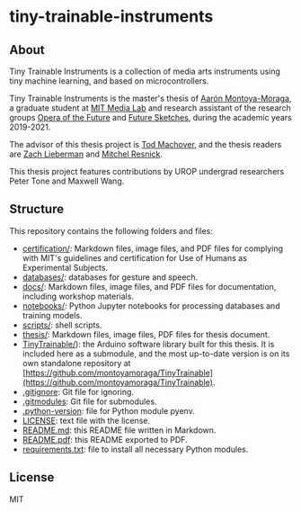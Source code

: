 # tiny-trainable-instruments

## About

Tiny Trainable Instruments is a collection of media arts instruments using tiny machine learning, and based on microcontrollers.

Tiny Trainable Instruments is the master's thesis of [Aarón Montoya-Moraga](https://www.media.mit.edu/people/velouria/), a graduate student at [MIT Media Lab](https://www.media.mit.edu/) and research assistant of the research groups [Opera of the Future](https://www.media.mit.edu/groups/opera-of-the-future/) and [Future Sketches](https://www.media.mit.edu/groups/future-sketches/), during the academic years 2019-2021.

The advisor of this thesis project is [Tod Machover](https://www.media.mit.edu/people/tod/), and the thesis readers are [Zach Lieberman](https://www.media.mit.edu/people/zachl/overview/) and [Mitchel Resnick](https://www.media.mit.edu/people/mres/).

This thesis project features contributions by UROP undergrad researchers Peter Tone and Maxwell Wang.

## Structure

This repository contains the following folders and files:

* [certification/](certification/): Markdown files, image files, and PDF files for complying with MIT's guidelines and certification for Use of Humans as Experimental Subjects.
* [databases/](databases/): databases for gesture and speech.
* [docs/](docs/): Markdown files, image files, and PDF files for documentation, including workshop materials.
* [notebooks/](notebooks): Python Jupyter notebooks for processing databases and training models.
* [scripts/](scripts/): shell scripts.
* [thesis/](thesis/): Markdown files, image files, PDF files for thesis document.
* [TinyTrainable/](TinyTrainable/)): the Arduino software library built for this thesis. It is included here as a submodule, and the most up-to-date version is on its own standalone repository at [https://github.com/montoyamoraga/TinyTrainable](https://github.com/montoyamoraga/TinyTrainable).
* [.gitignore](.gitignore): Git file for ignoring.
* [.gitmodules](.gitmodules): Git file for submodules.
* [.python-version](.python-version): file for Python module pyenv.
* [LICENSE](LICENSE): text file with the license.
* [README.md](README.md): this README file written in Markdown.
* [README.pdf](README.pdf): this README exported to PDF.
* [requirements.txt](requirements.txt): file to install all necessary Python modules.

## License

MIT
